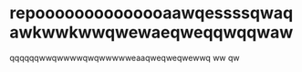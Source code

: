# repoooooooooooooaawqessssqwaqawkwwkwwqwewaeqweqqwqqwaw
qqqqqqwwqwwwwqwqwwwwweaaqweqweqwewwq
ww
qw
